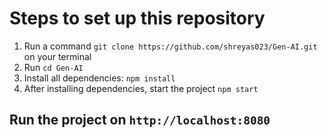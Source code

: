# Steps to set up this repository

1. Run a command `git clone https://github.com/shreyas023/Gen-AI.git` on your terminal
2. Run `cd Gen-AI`
3. Install all dependencies:
    `npm install`
4. After installing dependencies, start the project
    `npm start`

## Run the project on `http://localhost:8080`
